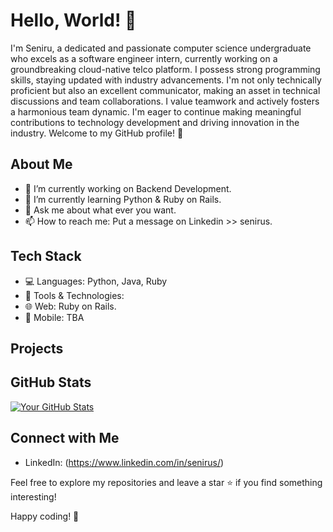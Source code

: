 # Hello, World! 👋

I'm Seniru, a dedicated and passionate computer science undergraduate who excels as a software engineer intern, currently working on a groundbreaking cloud-native telco platform. I possess strong programming skills, staying updated with industry advancements. I'm not only technically proficient but also an excellent communicator, making an asset in technical discussions and team collaborations. I value teamwork and actively fosters a harmonious team dynamic. I'm eager to continue making meaningful contributions to technology development and driving innovation in the industry. Welcome to my GitHub profile! 🚀

## About Me

- 🔭 I’m currently working on Backend Development.
- 🌱 I’m currently learning Python & Ruby on Rails.
- 💬 Ask me about what ever you want.
- 📫 How to reach me: Put a message on Linkedin >> senirus.

## Tech Stack

- 💻 Languages: Python, Java, Ruby
- 🧰 Tools & Technologies:
- 🌐 Web: Ruby on Rails.
- 📱 Mobile: TBA

## Projects


## GitHub Stats

[![Your GitHub Stats](https://github-readme-stats.vercel.app/api?username=senirus&show_icons=true&count_private=true)](https://github.com/senirus)

## Connect with Me

- LinkedIn: (https://www.linkedin.com/in/senirus/)

Feel free to explore my repositories and leave a star ⭐️ if you find something interesting!

Happy coding! 🚀
